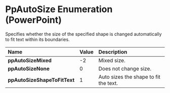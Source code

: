 
# PpAutoSize Enumeration (PowerPoint)

Specifies whether the size of the specified shape is changed automatically to fit text within its boundaries. 



|**Name**|**Value**|**Description**|
|:-----|:-----|:-----|
|**ppAutoSizeMixed**|-2|Mixed size.|
|**ppAutoSizeNone**|0|Does not change size.|
|**ppAutoSizeShapeToFitText**|1|Auto sizes the shape to fit the text.|
